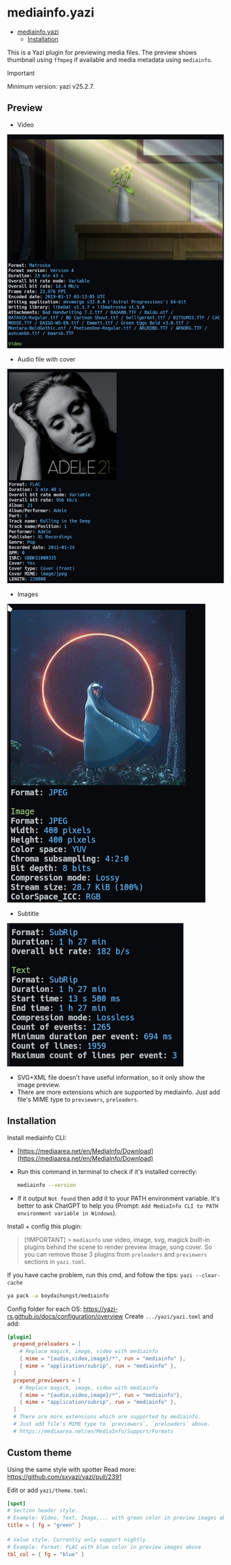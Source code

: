 # mediainfo.yazi

<!--toc:start-->

- [mediainfo.yazi](#mediainfo-yazi)
  - [Installation](#installation)
  <!--toc:end-->

This is a Yazi plugin for previewing media files. The preview shows thumbnail
using `ffmpeg` if available and media metadata using `mediainfo`.

> [!IMPORTANT]
> Minimum version: yazi v25.2.7.

## Preview

- Video

![video](assets/2025-02-15-09-15-39.png)

- Audio file with cover

![audio_with_cover_picture](assets/2025-02-15-09-14-23.png)

- Images

![image](assets/2025-02-15-16-52-39.png)

- Subtitle

![subrip](assets/2025-02-15-16-51-11.png)

- SVG+XML file doesn't have useful information, so it only show the image preview.
- There are more extensions which are supported by mediainfo. Just add file's MIME type to `previewers`, `preloaders`.

## Installation

Install mediainfo CLI:

- [https://mediaarea.net/en/MediaInfo/Download](https://mediaarea.net/en/MediaInfo/Download)
- Run this command in terminal to check if it's installed correctly:

  ```bash
  mediainfo --version
  ```

- If it output `Not found` then add it to your PATH environment variable. It's better to ask ChatGPT to help you (Prompt: `Add MediaInfo CLI to PATH environment variable in Windows`).

Install + config this plugin:

> [!IMPORTANT] > `mediainfo` use video, image, svg, magick built-in plugins behind the scene to render preview image, song cover.
> So you can remove those 3 plugins from `preloaders` and `previewers` sections in `yazi.toml`.

If you have cache problem, run this cmd, and follow the tips: `yazi --clear-cache`

```bash
ya pack -a boydaihungst/mediainfo
```

Config folder for each OS: https://yazi-rs.github.io/docs/configuration/overview
Create `.../yazi/yazi.toml` and add:

```toml
[plugin]
  prepend_preloaders = [
    # Replace magick, image, video with mediainfo
    { mime = "{audio,video,image}/*", run = "mediainfo" },
    { mime = "application/subrip", run = "mediainfo" },
  ]
  prepend_previewers = [
    # Replace magick, image, video with mediainfo
    { mime = "{audio,video,image}/*", run = "mediainfo"},
    { mime = "application/subrip", run = "mediainfo" },
  ]
  # There are more extensions which are supported by mediainfo.
  # Just add file's MIME type to `previewers`, `preloaders` above.
  # https://mediaarea.net/en/MediaInfo/Support/Formats

```

## Custom theme

Using the same style with spotter
Read more: https://github.com/sxyazi/yazi/pull/2391

Edit or add `yazi/theme.toml`:

```toml
[spot]
# Section header style.
# Example: Video, Text, Image,... with green color in preview images above
title = { fg = "green" }

# Value style. Currently only support nightly.
# Example: Format: FLAC with blue color in preview images above
tbl_col = { fg = "blue" }
```
